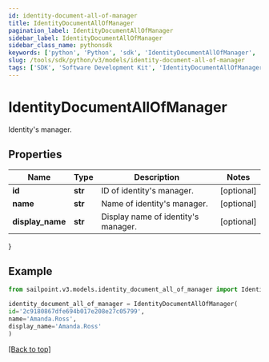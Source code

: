 ```yaml
---
id: identity-document-all-of-manager
title: IdentityDocumentAllOfManager
pagination_label: IdentityDocumentAllOfManager
sidebar_label: IdentityDocumentAllOfManager
sidebar_class_name: pythonsdk
keywords: ['python', 'Python', 'sdk', 'IdentityDocumentAllOfManager', 'IdentityDocumentAllOfManager'] 
slug: /tools/sdk/python/v3/models/identity-document-all-of-manager
tags: ['SDK', 'Software Development Kit', 'IdentityDocumentAllOfManager', 'IdentityDocumentAllOfManager']
---
```


# IdentityDocumentAllOfManager

Identity's manager.

## Properties

Name | Type | Description | Notes
------------ | ------------- | ------------- | -------------
**id** | **str** | ID of identity's manager. | [optional] 
**name** | **str** | Name of identity's manager. | [optional] 
**display_name** | **str** | Display name of identity's manager. | [optional] 
}

## Example

```python
from sailpoint.v3.models.identity_document_all_of_manager import IdentityDocumentAllOfManager

identity_document_all_of_manager = IdentityDocumentAllOfManager(
id='2c9180867dfe694b017e208e27c05799',
name='Amanda.Ross',
display_name='Amanda.Ross'
)

```
[[Back to top]](#) 

